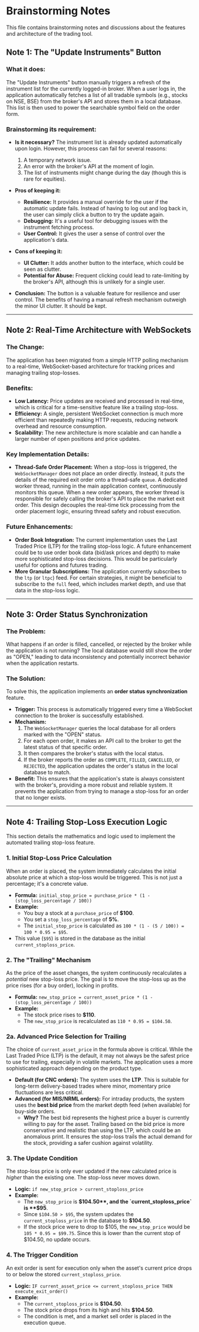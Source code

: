 # Brainstorming Notes

This file contains brainstorming notes and discussions about the features and architecture of the trading tool.

## Note 1: The "Update Instruments" Button

### What it does:
The "Update Instruments" button manually triggers a refresh of the instrument list for the currently logged-in broker. When a user logs in, the application automatically fetches a list of all tradable symbols (e.g., stocks on NSE, BSE) from the broker's API and stores them in a local database. This list is then used to power the searchable symbol field on the order form.

### Brainstorming its requirement:
- **Is it necessary?** The instrument list is already updated automatically upon login. However, this process can fail for several reasons:
    1. A temporary network issue.
    2. An error with the broker's API at the moment of login.
    3. The list of instruments might change during the day (though this is rare for equities).

- **Pros of keeping it:**
    - **Resilience:** It provides a manual override for the user if the automatic update fails. Instead of having to log out and log back in, the user can simply click a button to try the update again.
    - **Debugging:** It's a useful tool for debugging issues with the instrument fetching process.
    - **User Control:** It gives the user a sense of control over the application's data.

- **Cons of keeping it:**
    - **UI Clutter:** It adds another button to the interface, which could be seen as clutter.
    - **Potential for Abuse:** Frequent clicking could lead to rate-limiting by the broker's API, although this is unlikely for a single user.

- **Conclusion:** The button is a valuable feature for resilience and user control. The benefits of having a manual refresh mechanism outweigh the minor UI clutter. It should be kept.

---

## Note 2: Real-Time Architecture with WebSockets

### The Change:
The application has been migrated from a simple HTTP polling mechanism to a real-time, WebSocket-based architecture for tracking prices and managing trailing stop-losses.

### Benefits:
- **Low Latency:** Price updates are received and processed in real-time, which is critical for a time-sensitive feature like a trailing stop-loss.
- **Efficiency:** A single, persistent WebSocket connection is much more efficient than repeatedly making HTTP requests, reducing network overhead and resource consumption.
- **Scalability:** The new architecture is more scalable and can handle a larger number of open positions and price updates.

### Key Implementation Details:
- **Thread-Safe Order Placement:** When a stop-loss is triggered, the `WebSocketManager` does not place an order directly. Instead, it puts the details of the required exit order onto a thread-safe `queue`. A dedicated worker thread, running in the main application context, continuously monitors this queue. When a new order appears, the worker thread is responsible for safely calling the broker's API to place the market exit order. This design decouples the real-time tick processing from the order placement logic, ensuring thread safety and robust execution.

### Future Enhancements:
- **Order Book Integration:** The current implementation uses the Last Traded Price (LTP) for the trailing stop-loss logic. A future enhancement could be to use order book data (bid/ask prices and depth) to make more sophisticated stop-loss decisions. This would be particularly useful for options and futures trading.
- **More Granular Subscriptions:** The application currently subscribes to the `ltp` (or `ltpc`) feed. For certain strategies, it might be beneficial to subscribe to the `full` feed, which includes market depth, and use that data in the stop-loss logic.

---

## Note 3: Order Status Synchronization

### The Problem:
What happens if an order is filled, cancelled, or rejected by the broker while the application is not running? The local database would still show the order as "OPEN," leading to data inconsistency and potentially incorrect behavior when the application restarts.

### The Solution:
To solve this, the application implements an **order status synchronization** feature.

- **Trigger:** This process is automatically triggered every time a WebSocket connection to the broker is successfully established.
- **Mechanism:**
    1. The `WebSocketManager` queries the local database for all orders marked with the "OPEN" status.
    2. For each open order, it makes an API call to the broker to get the latest status of that specific order.
    3. It then compares the broker's status with the local status.
    4. If the broker reports the order as `COMPLETE`, `FILLED`, `CANCELLED`, or `REJECTED`, the application updates the order's status in the local database to match.
- **Benefit:** This ensures that the application's state is always consistent with the broker's, providing a more robust and reliable system. It prevents the application from trying to manage a stop-loss for an order that no longer exists.

---

## Note 4: Trailing Stop-Loss Execution Logic

This section details the mathematics and logic used to implement the automated trailing stop-loss feature.

### 1. Initial Stop-Loss Price Calculation
When an order is placed, the system immediately calculates the initial absolute price at which a stop-loss would be triggered. This is not just a percentage; it's a concrete value.

- **Formula:** `initial_stop_price = purchase_price * (1 - (stop_loss_percentage / 100))`
- **Example:**
  - You buy a stock at a `purchase_price` of **$100**.
  - You set a `stop_loss_percentage` of **5%**.
  - The `initial_stop_price` is calculated as `100 * (1 - (5 / 100)) = 100 * 0.95 = $95`.
- This value (`$95`) is stored in the database as the initial `current_stoploss_price`.

### 2. The "Trailing" Mechanism
As the price of the asset changes, the system continuously recalculates a *potential* new stop-loss price. The goal is to move the stop-loss up as the price rises (for a buy order), locking in profits.

- **Formula:** `new_stop_price = current_asset_price * (1 - (stop_loss_percentage / 100))`
- **Example:**
  - The stock price rises to **$110**.
  - The `new_stop_price` is recalculated as `110 * 0.95 = $104.50`.

### 2a. Advanced Price Selection for Trailing
The choice of `current_asset_price` in the formula above is critical. While the Last Traded Price (LTP) is the default, it may not always be the safest price to use for trailing, especially in volatile markets. The application uses a more sophisticated approach depending on the product type.

- **Default (for CNC orders):** The system uses the **LTP**. This is suitable for long-term delivery-based trades where minor, momentary price fluctuations are less critical.
- **Advanced (for MIS/NRML orders):** For intraday products, the system uses the **best bid price** from the market depth feed (when available) for buy-side orders.
  - **Why?** The best bid represents the highest price a buyer is currently willing to pay for the asset. Trailing based on the bid price is more conservative and realistic than using the LTP, which could be an anomalous print. It ensures the stop-loss trails the actual demand for the stock, providing a safer cushion against volatility.

### 3. The Update Condition
The stop-loss price is only ever updated if the new calculated price is *higher* than the existing one. The stop-loss never moves down.

- **Logic:** `if new_stop_price > current_stoploss_price`
- **Example:**
  - The `new_stop_price` is **$104.50**, and the `current_stoploss_price` is **$95**.
  - Since `$104.50 > $95`, the system updates the `current_stoploss_price` in the database to **$104.50**.
  - If the stock price were to drop to $105, the `new_stop_price` would be `105 * 0.95 = $99.75`. Since this is lower than the current stop of $104.50, no update occurs.

### 4. The Trigger Condition
An exit order is sent for execution only when the asset's current price drops to or below the stored `current_stoploss_price`.

- **Logic:** `IF current_asset_price <= current_stoploss_price THEN execute_exit_order()`
- **Example:**
  - The `current_stoploss_price` is **$104.50**.
  - The stock price drops from its high and hits **$104.50**.
  - The condition is met, and a market sell order is placed in the execution queue.

